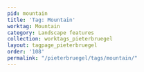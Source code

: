 ```yaml
---
pid: mountain
title: 'Tag: Mountain'
worktag: Mountain
category: Landscape features
collection: worktags_pieterbruegel
layout: tagpage_pieterbruegel
order: '108'
permalink: "/pieterbruegel/tags/mountain/"
---
```

